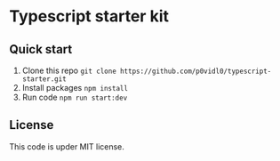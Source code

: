 # Typescript starter kit 

## Quick start

1. Clone this repo `git clone https://github.com/p0vidl0/typescript-starter.git`
1. Install packages `npm install`
1. Run code `npm run start:dev`

## License
This code is upder MIT license.
